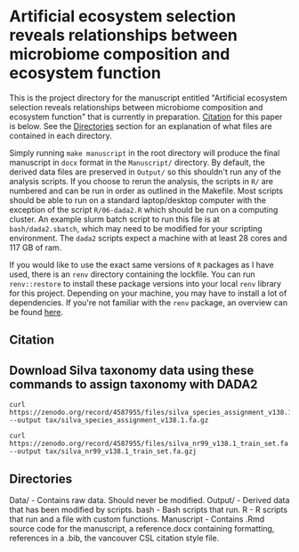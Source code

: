 # Artificial ecosystem selection reveals relationships between microbiome composition and ecosystem function

This is the project directory for the manuscript entitled "Artificial ecosystem selection reveals relationships between microbiome composition and ecosystem function" that is currently in preparation. [Citation](#citation) for this paper is below. See the [Directories](#directories) section for an explanation of what files are contained in each directory. 

Simply running `make manuscript` in the root directory will produce the final manuscript in `docx` format in the `Manuscript/` directory. By default, the derived data files are preserved in `Output/` so this shouldn't run any of the analysis scripts. If you choose to rerun the analysis, the scripts in `R/` are numbered and can be run in order as outlined in the Makefile. Most scripts should be able to run on a standard laptop/desktop computer with the exception of the script `R/06-dada2.R` which should be run on a computing cluster. An example slurm batch script to run this file is at `bash/dada2.sbatch`, which may need to be modified for your scripting environment. The `dada2` scripts expect a machine with at least 28 cores and 117 GB of ram.

If you would like to use the exact same versions of `R` packages as I have used, there is an `renv` directory containing the lockfile. You can run `renv::restore` to install these package versions into your local `renv` library for this project. Depending on your machine, you may have to install a lot of dependencies. If you're not familiar with the `renv` package, an overview can be found [here](https://rstudio.github.io/renv/).

## Citation

## Download Silva taxonomy data using these commands to assign taxonomy with DADA2

```
curl https://zenodo.org/record/4587955/files/silva_species_assignment_v138.1.fa.gz --output tax/silva_species_assignment_v138.1.fa.gz

curl https://zenodo.org/record/4587955/files/silva_nr99_v138.1_train_set.fa.gz --output tax/silva_nr99_v138.1_train_set.fa.gzj
```

## Directories

Data/ - Contains raw data. Should never be modified.
Output/ - Derived data that has been modified by scripts.
bash - Bash scripts that run.
R - R scripts that run and a file with custom functions.
Manuscript - Contains .Rmd source code for the manuscript, a reference.docx containing formatting, references in a .bib, the vancouver CSL citation style file.
